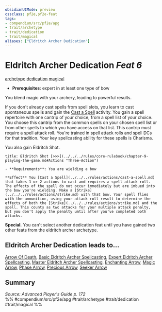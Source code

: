 ```yaml
---
obsidianUIMode: preview
cssclass: pf2e,pf2e-feat
tags:
- compendium/src/pf2e/apg
- trait/archetype
- trait/dedication
- trait/magical
aliases: ["Eldritch Archer Dedication"]
---
```

# Eldritch Archer Dedication  *Feat 6*  
[archetype](../../rules/traits/archetype.md)  [dedication](../../rules/traits/dedication.md)  [magical](../../rules/traits/magical.md)  

- **Prerequisites**: expert in at least one type of bow

You blend magic with your archery, leading to powerful results.

If you don't already cast spells from spell slots, you learn to cast spontaneous spells and gain the [Cast a Spell](../../rules/actions/cast-a-spell.md) activity. You gain a spell repertoire with one cantrip of your choice, from a spell list of your choice. You choose this cantrip from the common spells on your chosen spell list or from other spells to which you have access on that list. This cantrip must require a spell attack roll. You're trained in spell attack rolls and spell DCs for that tradition. Your key spellcasting ability for these spells is Charisma.

You also gain Eldritch Shot.

```ad-embed-ability
title: Eldritch Shot [>>>](../../../rules/core-rulebook/chapter-9-playing-the-game.md#Actions "Three-Action")

- **Requirements**: You are wielding a bow

**Effect** You [Cast a Spell](../../../rules/actions/cast-a-spell.md) that takes 1 or 2 actions to cast and requires a spell attack roll. The effects of the spell do not occur immediately but are imbued into the bow you're wielding. Make a [Strike](../../../rules/actions/strike.md) with that bow. Your spell flies with the ammunition, using your attack roll result to determine the effects of both the [Strike](../../../rules/actions/strike.md) and the spell. This counts as two attacks for your multiple attack penalty, but you don't apply the penalty until after you've completed both attacks.
```

**Special.** You can't select another dedication feat until you have gained two other feats from the eldritch archer archetype.

## Eldritch Archer Dedication leads to...

[Arrow Of Death](arrow-of-death-apg.md), [Basic Eldritch Archer Spellcasting](basic-eldritch-archer-spellcasting-apg.md), [Expert Eldritch Archer Spellcasting](expert-eldritch-archer-spellcasting-apg.md), [Master Eldritch Archer Spellcasting](master-eldritch-archer-spellcasting-apg.md), [Enchanting Arrow](enchanting-arrow-apg.md), [Magic Arrow](magic-arrow-apg.md), [Phase Arrow](phase-arrow-apg.md), [Precious Arrow](precious-arrow-apg.md), [Seeker Arrow](seeker-arrow-apg.md)

## Summary

*Source: Advanced Player's Guide p. 172*  
%% #compendium/src/pf2e/apg #trait/archetype #trait/dedication #trait/magical %%
